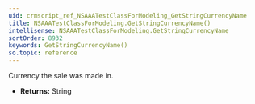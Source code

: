 ```yaml
---
uid: crmscript_ref_NSAAATestClassForModeling_GetStringCurrencyName
title: NSAAATestClassForModeling.GetStringCurrencyName()
intellisense: NSAAATestClassForModeling.GetStringCurrencyName
sortOrder: 8932
keywords: GetStringCurrencyName()
so.topic: reference
---
```



Currency the sale was made in.



* **Returns:** String


